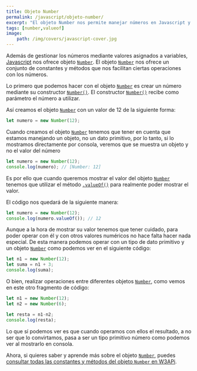 ```yaml
---
title: Objeto Number
permalink: /javascript/objeto-number/
excerpt: "El objeto Number nos permite manejar números en Javascript y poder realizar operaciones de validación y conversión sobre ellos."
tags: [number,valueof]
image:
	path: /img/covers/javascript-cover.jpg
---
```


Además de gestionar los números mediante valores asignados a variables, [Javascript](https://www.manualweb.net/javascript/) nos ofrece objeto [`Number`](https://www.w3api.com/Javascript/Number/). El objeto [`Number`](https://www.w3api.com/Javascript/Number/) nos ofrece un conjunto de constantes y métodos que nos facilitan ciertas operaciones con los números.


Lo primero que podemos hacer con el objeto [`Number`](https://www.w3api.com/Javascript/Number/) es crear un número mediante su constructor [`Number()`](https://www.w3api.com/Javascript/Number/Number/). El constructor [`Number()`](https://www.w3api.com/Javascript/Number/Number/) recibe como parámetro el número a utilizar.


Así creamos el objeto [`Number`](https://www.w3api.com/Javascript/Number/) con un valor de 12 de la siguiente forma:


```javascript
let numero = new Number(12);
```


Cuando creamos el objeto [`Number`](https://www.w3api.com/Javascript/Number/) tenemos que tener en cuenta que estamos manejando un objeto, no un dato primitivo, por lo tanto, si lo mostramos directamente por consola, veremos que se muestra un objeto y no el valor del número


```javascript
let numero = new Number(12);
console.log(numero); // [Number: 12]
```


Es por ello que cuando queremos mostrar el valor del objeto [`Number`](https://www.w3api.com/Javascript/Number/) tenemos que utilizar el método [`.valueOf()`](https://www.w3api.com/Javascript/Number/valueOf) para realmente poder mostrar el valor. 


El código nos quedará de la siguiente manera:


```javascript
let numero = new Number(12);
console.log(numero.valueOf()); // 12
```


Aunque a la hora de mostrar su valor tenemos que tener cuidado, para poder operar con él y con otros valores numéricos no hace falta hacer nada especial. De esta manera podemos operar con un tipo de dato primitivo y un objeto [`Number`](https://www.w3api.com/Javascript/Number/)  como podemos ver en el siguiente código:


```javascript
let n1 = new Number(12);
let suma = n1 + 3;
console.log(suma);
```


O bien, realizar operaciones entre diferentes objetos [`Number`](https://www.w3api.com/Javascript/Number/), como vemos en este otro fragmento de código:


```javascript
let n1 = new Number(12);
let n2 = new Number(6);

let resta = n1-n2;
console.log(resta);
```


Lo que sí podemos ver es que cuando operamos con ellos el resultado, a no ser que lo convirtamos, pasa a ser un tipo primitivo número como podemos ver al mostrarlo en consola.


Ahora, si quieres saber y aprende más sobre el objeto [`Number`](https://www.w3api.com/Javascript/Number/), puedes [consultar todas las constantes y métodos del objeto ](http://www.w3api.com/Javascript/Number/)[`Number`](http://www.w3api.com/Javascript/Number/)[ en W3APi](http://www.w3api.com/Javascript/Number/).

